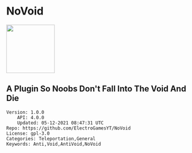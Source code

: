 # NoVoid
<img src="https://raw.githubusercontent.com/ElectroGamesYT/NoVoid/d5fe95a34710adfbb4dc4921cf93c6271bf16488/icon.png" width="128" height="128" />

## A Plugin So Noobs Don't Fall Into The Void And Die
```properties
Version: 1.0.0
    API: 4.0.0
    Updated: 05-12-2021 08:47:31 UTC
Repo: https://github.com/ElectroGamesYT/NoVoid
License: gpl-3.0
Categories: Teleportation,General
Keywords: Anti,Void,AntiVoid,NoVoid
```